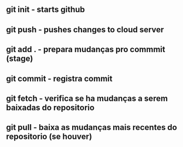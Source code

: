 ## git init - starts github

## git push - pushes changes to cloud server
## git add . - prepara mudanças pro commmit (stage)
## git commit - registra commit
## git fetch - verifica se ha mudanças a serem baixadas do repositorio
## git pull - baixa as mudanças mais recentes do repositorio (se houver)